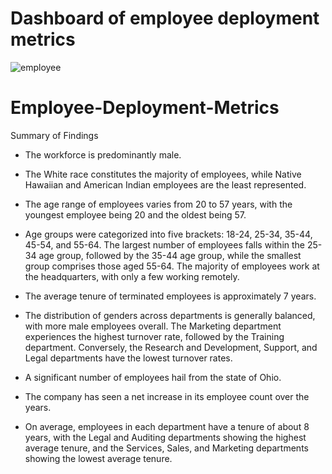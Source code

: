 # Dashboard of employee deployment metrics 
![employee](https://github.com/snmsanjay/Employee-Deployment-Metrics/assets/98099710/943a3862-b281-4201-98bf-8eec505058c2)



# Employee-Deployment-Metrics

Summary of Findings

- The workforce is predominantly male.

- The White race constitutes the majority of employees, while Native Hawaiian and American Indian employees are the least represented.

- The age range of employees varies from 20 to 57 years, with the youngest employee being 20 and the oldest being 57.

- Age groups were categorized into five brackets: 18-24, 25-34, 35-44, 45-54, and 55-64. The largest number of employees falls within the 25-34 age group, followed by the 35-44 age group, while the smallest group comprises those aged 55-64.
The majority of employees work at the headquarters, with only a few working remotely.

- The average tenure of terminated employees is approximately 7 years.

- The distribution of genders across departments is generally balanced, with more male employees overall.
The Marketing department experiences the highest turnover rate, followed by the Training department. Conversely, the Research and Development, Support, and Legal departments have the lowest turnover rates.

- A significant number of employees hail from the state of Ohio.
- The company has seen a net increase in its employee count over the years.

- On average, employees in each department have a tenure of about 8 years, with the Legal and Auditing departments showing the highest average tenure, and the Services, Sales, and Marketing departments showing the lowest average tenure.



